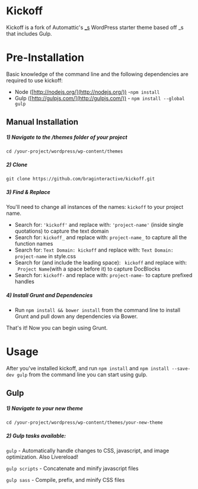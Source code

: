Kickoff
===

Kickoff is a fork of Automattic's [_s](https://github.com/Automattic/_s) WordPress starter theme based off _s that includes Gulp. 

# Pre-Installation

Basic knowledge of the command line and the following dependencies are required to use kickoff:

- Node ([http://nodejs.org/](http://nodejs.org/)) -`npm install`
- Gulp ([http://gulpjs.com/](http://gulpjs.com/)) - `npm install --global gulp`


## Manual Installation

##### 1) Navigate to the /themes folder of your project
`cd /your-project/wordpress/wp-content/themes`

##### 2) Clone

`git clone https://github.com/braginteractive/kickoff.git`

##### 3) Find & Replace

You'll need to change all instances of the names: `kickoff` to your project name.

- Search for: `'kickoff'` and replace with: `'project-name'` (inside single quotations) to capture the text domain
- Search for: `kickoff_` and replace with: `project-name_` to capture all the function names
- Search for: `Text Domain: kickoff` and replace with: `Text Domain: project-name` in style.css
- Search for (and include the leading space): <code>&nbsp;kickoff</code> and replace with: <code>&nbsp;Project Name</code>(with a space before it) to capture DocBlocks
- Search for: `kickoff-` and replace with: `project-name-` to capture prefixed handles

##### 4) Install Grunt and Dependencies
- Run `npm install && bower install` from the command line to install Grunt and pull down any dependencies via Bower.

That's it! Now you can begin using Grunt.

# Usage
After you've installed kickoff, and run `npm install` and `npm install --save-dev gulp` from the command line you can start using gulp.

## Gulp

##### 1) Navigate to your new theme
`cd /your-project/wordpress/wp-content/themes/your-new-theme`

##### 2) Gulp tasks available:

`gulp` - Automatically handle changes to CSS, javascript, and image optimization. Also Livereload!

`gulp scripts` - Concatenate and minify javascript files

`gulp sass` - Compile, prefix, and minify CSS files